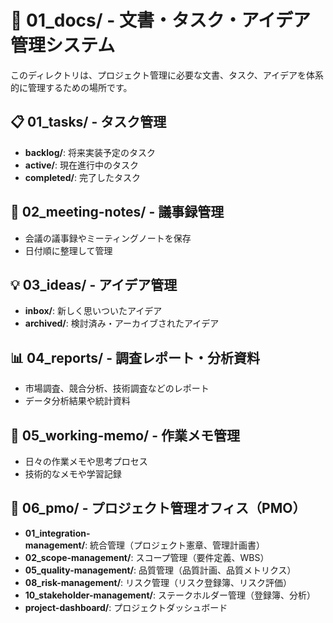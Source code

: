 # 📁 01_docs/ - 文書・タスク・アイデア管理システム

このディレクトリは、プロジェクト管理に必要な文書、タスク、アイデアを体系的に管理するための場所です。

## 📋 01_tasks/ - タスク管理
- **backlog/**: 将来実装予定のタスク
- **active/**: 現在進行中のタスク
- **completed/**: 完了したタスク

## 📝 02_meeting-notes/ - 議事録管理
- 会議の議事録やミーティングノートを保存
- 日付順に整理して管理

## 💡 03_ideas/ - アイデア管理
- **inbox/**: 新しく思いついたアイデア
- **archived/**: 検討済み・アーカイブされたアイデア

## 📊 04_reports/ - 調査レポート・分析資料
- 市場調査、競合分析、技術調査などのレポート
- データ分析結果や統計資料

## 📄 05_working-memo/ - 作業メモ管理
- 日々の作業メモや思考プロセス
- 技術的なメモや学習記録

## 🏢 06_pmo/ - プロジェクト管理オフィス（PMO）
- **01_integration-management/**: 統合管理（プロジェクト憲章、管理計画書）
- **02_scope-management/**: スコープ管理（要件定義、WBS）
- **05_quality-management/**: 品質管理（品質計画、品質メトリクス）
- **08_risk-management/**: リスク管理（リスク登録簿、リスク評価）
- **10_stakeholder-management/**: ステークホルダー管理（登録簿、分析）
- **project-dashboard/**: プロジェクトダッシュボード